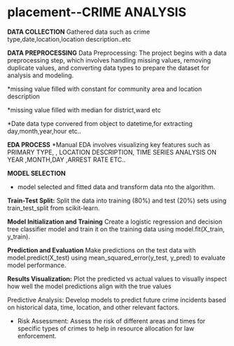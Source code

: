 # placement--CRIME ANALYSIS

**DATA COLLECTION**
Gathered data such as crime type,date,location,location description..etc

**DATA PREPROCESSING**
Data Preprocessing: The project begins with a data preprocessing step, which involves handling missing values, removing duplicate values, and converting data types to prepare the dataset for analysis and modeling.

*missing value filled with constant for community area and location description

*missing value filled with median for  district,ward etc

*Date data type convered from object to datetime,for extracting day,month,year,hour etc..

**EDA PROCESS**
*Manual EDA involves visualizing key features such as PRIMARY TYPE, , LOCATION DESCRIPTION, TIME SERIES ANALYSIS ON YEAR ,MONTH,DAY ,ARREST RATE ETC..

**MODEL SELECTION**
* model selected and fitted data and transform data nto the algorithm.


**Train-Test Split:**
Split the data into training (80%) and test (20%) sets using train_test_split from scikit-learn.


**Model Initialization and Training**
Create a logistic regression and decision tree classifier model and train it on the training data using model.fit(X_train, y_train).


**Prediction and Evaluation**
Make predictions on the test data with model.predict(X_test)  using mean_squared_error(y_test, y_pred) to evaluate model performance.


**Results Visualization:**
Plot the predicted vs actual values to visually inspect how well the model predictions align with the true values


  

 Predictive Analysis: Develop models to predict future crime incidents based on historical data, time, location, and other relevant factors.
   - Risk Assessment: Assess the risk of different areas and times for specific types of crimes to help in resource allocation for law enforcement.

